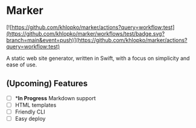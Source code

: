 # Marker
[![https://github.com/khlopko/marker/actions?query=workflow:test](https://github.com/khlopko/marker/workflows/test/badge.svg?branch=main&event=push)](https://github.com/khlopko/marker/actions?query=workflow:test)

A static web site generator, written in Swift, with a focus on simplicity and ease of use.

## (Upcoming) Features

- [ ] ***In Progress** Markdown support
- [ ] HTML templates
- [ ] Friendly CLI
- [ ] Easy deploy
